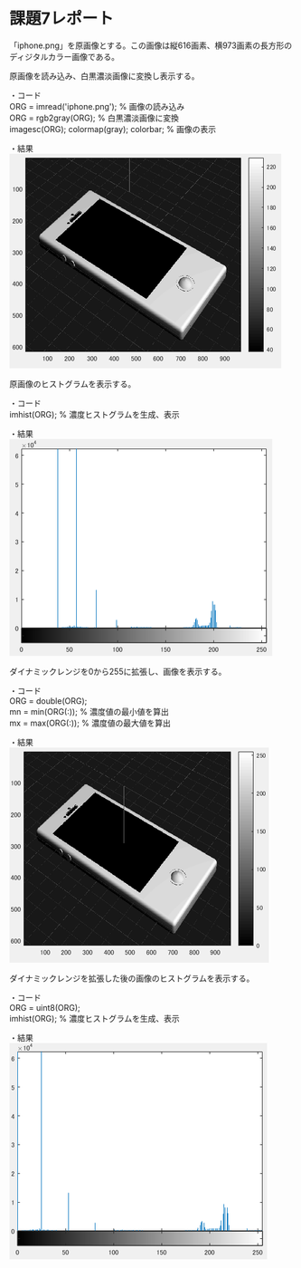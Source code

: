 # 課題7レポート

「iphone.png」を原画像とする。この画像は縦616画素、横973画素の長方形のディジタルカラー画像である。

原画像を読み込み、白黒濃淡画像に変換し表示する。

・コード  
ORG = imread('iphone.png'); % 画像の読み込み  
ORG = rgb2gray(ORG); % 白黒濃淡画像に変換  
imagesc(ORG); colormap(gray); colorbar; % 画像の表示

・結果  
![7-1](https://github.com/KentaroNii/MATLAB/blob/master/課題7/7-1.PNG)

原画像のヒストグラムを表示する。

・コード  
imhist(ORG); % 濃度ヒストグラムを生成、表示

・結果  
![7-2](https://github.com/KentaroNii/MATLAB/blob/master/課題7/7-2.PNG)

ダイナミックレンジを0から255に拡張し、画像を表示する。

・コード  
ORG = double(ORG);  
mn = min(ORG(:)); % 濃度値の最小値を算出  
mx = max(ORG(:)); % 濃度値の最大値を算出  


・結果  
![7-3](https://github.com/KentaroNii/MATLAB/blob/master/課題7/7-3.PNG)

ダイナミックレンジを拡張した後の画像のヒストグラムを表示する。

・コード  
ORG = uint8(ORG);  
imhist(ORG); % 濃度ヒストグラムを生成、表示

・結果  
![7-4](https://github.com/KentaroNii/MATLAB/blob/master/課題7/7-4.PNG)


